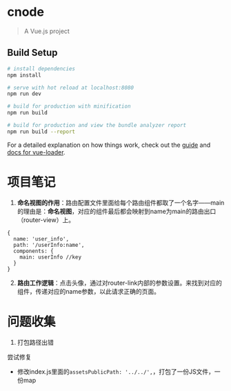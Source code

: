 # cnode

> A Vue.js project

## Build Setup

``` bash
# install dependencies
npm install

# serve with hot reload at localhost:8080
npm run dev

# build for production with minification
npm run build

# build for production and view the bundle analyzer report
npm run build --report
```

For a detailed explanation on how things work, check out the [guide](http://vuejs-templates.github.io/webpack/) and [docs for vue-loader](http://vuejs.github.io/vue-loader).

# 项目笔记

1. **命名视图的作用**：路由配置文件里面给每个路由组件都取了一个名字——main的理由是：**命名视图**，对应的组件最后都会映射到name为main的路由出口（router-view）上。
  ```
  {
    name: 'user_info',
    path: '/userInfo:name',
    components: {
      main: userInfo //key
    }
  }
  ```

2. **路由工作逻辑**：点击头像，通过对router-link内部的参数设置。来找到对应的组件，传递对应的name参数，以此请求正确的页面。

# 问题收集

1. 打包路径出错

尝试修复
 - 修改index.js里面的`assetsPublicPath: '../../',`，打包了一份JS文件，一份map
